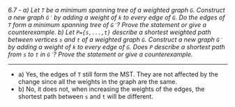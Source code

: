 *6.7 - a) Let `T` be a minimum spanning tree of a weighted graph `G`. Construct a new graph `G′` by adding a weight of `k` to every edge of `G`. Do the edges of `T` form a minimum spanning tree of `G′`? Prove the statement or give a counterexample.*
*b) Let `P={s,...,t}` describe a shortest weighted path between vertices `s` and `t` of a weighted graph `G`. Construct a new graph `G′` by adding a weight of `k` to every edge of `G`. Does `P` describe a shortest path from `s` to `t` in `G′`? Prove the statement or give a counterexample.*
***
- a) Yes, the edges of `T` still form the MST. They are not affected by the change since all the weights in the graph are the same.
- b) No, it does not, when increasing the weights of the edges, the shortest path between `s` and `t` will be different.
